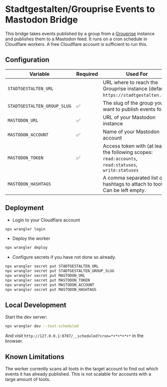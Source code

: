 # Stadtgestalten/Grouprise Events to Mastodon Bridge

This bridge takes events published by a group from a [Grouprise](https://grouprise.org/) instance
and publishes them to a Mastodon feed. It runs on a cron schedule in Cloudflare workers. A free
Cloudflare account is sufficient to run this.

## Configuration

| Variable           | Required | Used For |
|--------------------|----------|----------|
|`STADTGESTALTEN_URL`|          |URL where to reach the Grouprise instance (default: `https://stadtgestalten.org`) |
| `STADTGESTALTEN_GROUP_SLUG` | ✅ | The slug of the group you want to publish events for |
| `MASTODON_URL`              | ✅ | URL of your Mastodon instance |
| `MASTODON_ACCOUNT`          | ✅ | Name of your Mastodon account |
| `MASTODON_TOKEN`            | ✅ | Access token with (at least) the following scopes: `read:accounts`, `read:statuses`, `write:statuses` |
| `MASTODON_HASHTAGS`         |   | A comma separated list of hashtags to attach to toots. Can be left empty.

## Deployment

* Login to your Cloudflare account

```sh
npx wrangler login
```

* Deploy the worker 

```sh
npx wrangler deploy
```

* Configure secrets if you have not done so already.

```sh
npx wrangler secret put STADTGESTALTEN_URL
npx wrangler secret put STADTGESTALTEN_GROUP_SLUG
npx wrangler secret put MASTODON_URL
npx wrangler secret put MASTODON_TOKEN
npx wrangler secret put MASTODON_ACCOUNT
npx wrangler secret put MASTODON_HASHTAGS
```

## Local Development
Start the dev server:
```sh
npx wrangler dev --test-scheduled
```
And visit `http://127.0.0.1:8787/__scheduled?cron=*+*+*+*+*` in the browser.

## Known Limitations

The worker currently scans all toots in the target account to find out which 
events it has already published. This is not scalable for accounts with a
large amount of toots.